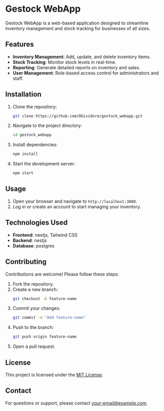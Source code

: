 # Gestock WebApp

Gestock WebApp is a web-based application designed to streamline inventory management and stock tracking for businesses of all sizes.

## Features

- **Inventory Management**: Add, update, and delete inventory items.
- **Stock Tracking**: Monitor stock levels in real-time.
- **Reporting**: Generate detailed reports on inventory and sales.
- **User Management**: Role-based access control for administrators and staff.

## Installation

1. Clone the repository:
    ```bash
    git clone https://github.com/OGisidore/gestock_webapp.git
    ```
2. Navigate to the project directory:
    ```bash
    cd gestock_webapp
    ```
3. Install dependencies:
    ```bash
    npm install
    ```
4. Start the development server:
    ```bash
    npm start
    ```

## Usage

1. Open your browser and navigate to `http://localhost:3000`.
2. Log in or create an account to start managing your inventory.

## Technologies Used

- **Frontend**: nextjs, Tailwind CSS
- **Backend**:  nestjs
- **Database**: postgres

## Contributing

Contributions are welcome! Please follow these steps:

1. Fork the repository.
2. Create a new branch:
    ```bash
    git checkout -b feature-name
    ```
3. Commit your changes:
    ```bash
    git commit -m "Add feature-name"
    ```
4. Push to the branch:
    ```bash
    git push origin feature-name
    ```
5. Open a pull request.

## License

This project is licensed under the [MIT License](LICENSE).

## Contact

For questions or support, please contact [your-email@example.com](mailto:isidoreogoulodo43@gmail.com).